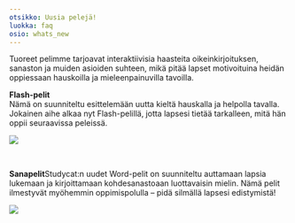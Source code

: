 ```yaml
---
otsikko: Uusia pelejä!
luokka: faq
osio: whats_new
---
```

Tuoreet pelimme tarjoavat interaktiivisia haasteita oikeinkirjoituksen, sanaston ja muiden asioiden suhteen, mikä pitää lapset motivoituina heidän oppiessaan hauskoilla ja mieleenpainuvilla tavoilla.  
  
**Flash-pelit**  
Nämä on suunniteltu esittelemään uutta kieltä hauskalla ja helpolla tavalla. Jokainen aihe alkaa nyt Flash-pelillä, jotta lapsesi tietää tarkalleen, mitä hän oppii seuraavissa peleissä.   
  
![](https://help.Studycat.com/hc/article_attachments/40396888063769)  



 


**Sanapelit**Studycat:n uudet Word-pelit on suunniteltu auttamaan lapsia lukemaan ja kirjoittamaan kohdesanastoaan luottavaisin mielin. Nämä pelit ilmestyvät myöhemmin oppimispolulla – pidä silmällä lapsesi edistymistä!  



![](https://help.Studycat.com/hc/article_attachments/40706212454169)